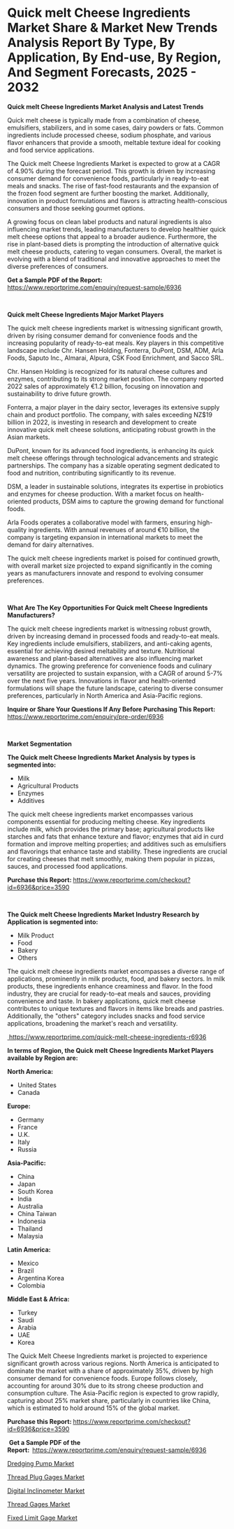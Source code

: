 <p><h1>Quick melt Cheese Ingredients Market Share & Market New Trends Analysis Report By Type, By Application, By End-use, By Region, And Segment Forecasts, 2025 - 2032</h1></p><p><strong>Quick melt Cheese Ingredients Market Analysis and Latest Trends</strong></p>
<p><p>Quick melt cheese is typically made from a combination of cheese, emulsifiers, stabilizers, and in some cases, dairy powders or fats. Common ingredients include processed cheese, sodium phosphate, and various flavor enhancers that provide a smooth, meltable texture ideal for cooking and food service applications.</p><p>The Quick melt Cheese Ingredients Market is expected to grow at a CAGR of 4.90% during the forecast period. This growth is driven by increasing consumer demand for convenience foods, particularly in ready-to-eat meals and snacks. The rise of fast-food restaurants and the expansion of the frozen food segment are further boosting the market. Additionally, innovation in product formulations and flavors is attracting health-conscious consumers and those seeking gourmet options. </p><p>A growing focus on clean label products and natural ingredients is also influencing market trends, leading manufacturers to develop healthier quick melt cheese options that appeal to a broader audience. Furthermore, the rise in plant-based diets is prompting the introduction of alternative quick melt cheese products, catering to vegan consumers. Overall, the market is evolving with a blend of traditional and innovative approaches to meet the diverse preferences of consumers.</p></p>
<p><strong>Get a Sample PDF of the Report:&nbsp;</strong> <a href="https://www.reportprime.com/enquiry/request-sample/6936?utm_campaign=3544&utm_medium=2&utm_source=Github&utm_content=ia&utm_term=19032025&utm_id=quick-melt-cheese-ingredients">https://www.reportprime.com/enquiry/request-sample/6936</a></p>
<p>&nbsp;</p>
<p><strong>Quick melt Cheese Ingredients Major Market Players</strong></p>
<p><p>The quick melt cheese ingredients market is witnessing significant growth, driven by rising consumer demand for convenience foods and the increasing popularity of ready-to-eat meals. Key players in this competitive landscape include Chr. Hansen Holding, Fonterra, DuPont, DSM, ADM, Arla Foods, Saputo Inc., Almarai, Alpura, CSK Food Enrichment, and Sacco SRL.</p><p>Chr. Hansen Holding is recognized for its natural cheese cultures and enzymes, contributing to its strong market position. The company reported 2022 sales of approximately €1.2 billion, focusing on innovation and sustainability to drive future growth.</p><p>Fonterra, a major player in the dairy sector, leverages its extensive supply chain and product portfolio. The company, with sales exceeding NZ$19 billion in 2022, is investing in research and development to create innovative quick melt cheese solutions, anticipating robust growth in the Asian markets.</p><p>DuPont, known for its advanced food ingredients, is enhancing its quick melt cheese offerings through technological advancements and strategic partnerships. The company has a sizable operating segment dedicated to food and nutrition, contributing significantly to its revenue.</p><p>DSM, a leader in sustainable solutions, integrates its expertise in probiotics and enzymes for cheese production. With a market focus on health-oriented products, DSM aims to capture the growing demand for functional foods.</p><p>Arla Foods operates a collaborative model with farmers, ensuring high-quality ingredients. With annual revenues of around €10 billion, the company is targeting expansion in international markets to meet the demand for dairy alternatives.</p><p>The quick melt cheese ingredients market is poised for continued growth, with overall market size projected to expand significantly in the coming years as manufacturers innovate and respond to evolving consumer preferences.</p></p>
<p>&nbsp;</p>
<p><strong>What Are The Key Opportunities For Quick melt Cheese Ingredients Manufacturers?</strong></p>
<p><p>The quick melt cheese ingredients market is witnessing robust growth, driven by increasing demand in processed foods and ready-to-eat meals. Key ingredients include emulsifiers, stabilizers, and anti-caking agents, essential for achieving desired meltability and texture. Nutritional awareness and plant-based alternatives are also influencing market dynamics. The growing preference for convenience foods and culinary versatility are projected to sustain expansion, with a CAGR of around 5-7% over the next five years. Innovations in flavor and health-oriented formulations will shape the future landscape, catering to diverse consumer preferences, particularly in North America and Asia-Pacific regions.</p></p>
<p><strong>Inquire or Share Your Questions If Any Before Purchasing This Report:</strong> <a href="https://www.reportprime.com/enquiry/pre-order/6936?utm_campaign=3544&utm_medium=2&utm_source=Github&utm_content=ia&utm_term=19032025&utm_id=quick-melt-cheese-ingredients">https://www.reportprime.com/enquiry/pre-order/6936</a></p>
<p>&nbsp;</p>
<p><strong>Market Segmentation</strong></p>
<p><strong>The Quick melt Cheese Ingredients Market Analysis by types is segmented into:</strong></p>
<p><ul><li>Milk</li><li>Agricultural Products</li><li>Enzymes</li><li>Additives</li></ul></p>
<p><p>The quick melt cheese ingredients market encompasses various components essential for producing melting cheese. Key ingredients include milk, which provides the primary base; agricultural products like starches and fats that enhance texture and flavor; enzymes that aid in curd formation and improve melting properties; and additives such as emulsifiers and flavorings that enhance taste and stability. These ingredients are crucial for creating cheeses that melt smoothly, making them popular in pizzas, sauces, and processed food applications.</p></p>
<p><strong>Purchase this Report:&nbsp;</strong><a href="https://www.reportprime.com/checkout?id=6936&price=3590&utm_campaign=3544&utm_medium=2&utm_source=Github&utm_content=ia&utm_term=19032025&utm_id=quick-melt-cheese-ingredients">https://www.reportprime.com/checkout?id=6936&price=3590</a></p>
<p>&nbsp;</p>
<p><strong>The Quick melt Cheese Ingredients Market Industry Research by Application is segmented into:</strong></p>
<p><ul><li>Milk Product</li><li>Food</li><li>Bakery</li><li>Others</li></ul></p>
<p><p>The quick melt cheese ingredients market encompasses a diverse range of applications, prominently in milk products, food, and bakery sectors. In milk products, these ingredients enhance creaminess and flavor. In the food industry, they are crucial for ready-to-eat meals and sauces, providing convenience and taste. In bakery applications, quick melt cheese contributes to unique textures and flavors in items like breads and pastries. Additionally, the "others" category includes snacks and food service applications, broadening the market's reach and versatility.</p></p>
<p><a href="https://www.reportprime.com/quick-melt-cheese-ingredients-r6936?utm_campaign=3544&utm_medium=2&utm_source=Github&utm_content=ia&utm_term=19032025&utm_id=quick-melt-cheese-ingredients">&nbsp;https://www.reportprime.com/quick-melt-cheese-ingredients-r6936</a></p>
<p><strong>In terms of Region, the Quick melt Cheese Ingredients Market Players available by Region are:</strong></p>
<p>
    <p> <strong> North America: </strong>
        <ul>
            <li>United States</li>
            <li>Canada</li>
        </ul>
        </p> 
    <p> <strong> Europe: </strong>
        <ul>
            <li>Germany</li>
            <li>France</li>
            <li>U.K.</li>
            <li>Italy</li>
            <li>Russia</li>
        </ul>
        </p> 
    <p> <strong> Asia-Pacific: </strong>
        <ul>
            <li>China</li>
            <li>Japan</li>
            <li>South Korea</li>
            <li>India</li>
            <li>Australia</li>
            <li>China Taiwan</li>
            <li>Indonesia</li>
            <li>Thailand</li>
            <li>Malaysia</li>
        </ul>
        </p> 
    <p> <strong> Latin America: </strong>
        <ul>
            <li>Mexico</li>
            <li>Brazil</li>
            <li>Argentina Korea</li>
            <li>Colombia</li>
        </ul>
        </p> 
    <p> <strong> Middle East & Africa: </strong>
        <ul>
            <li>Turkey</li>
            <li>Saudi</li>
            <li>Arabia</li>
            <li>UAE</li>
            <li>Korea</li>
        </ul>
    </p>
    </p>
<p><p>The Quick Melt Cheese Ingredients market is projected to experience significant growth across various regions. North America is anticipated to dominate the market with a share of approximately 35%, driven by high consumer demand for convenience foods. Europe follows closely, accounting for around 30% due to its strong cheese production and consumption culture. The Asia-Pacific region is expected to grow rapidly, capturing about 25% market share, particularly in countries like China, which is estimated to hold around 15% of the global market.</p></p>
<p><strong>Purchase this Report: </strong><a href="https://www.reportprime.com/checkout?id=6936&price=3590&utm_campaign=3544&utm_medium=2&utm_source=Github&utm_content=ia&utm_term=19032025&utm_id=quick-melt-cheese-ingredients">https://www.reportprime.com/checkout?id=6936&price=3590</a></p>
<p>&nbsp;<strong>Get a Sample PDF of the Report:&nbsp;&nbsp;</strong><a href="https://www.reportprime.com/enquiry/request-sample/6936?utm_campaign=3544&utm_medium=2&utm_source=Github&utm_content=ia&utm_term=19032025&utm_id=quick-melt-cheese-ingredients">https://www.reportprime.com/enquiry/request-sample/6936</a></p>
<p><strong></strong></p>
<p><p><a href="https://www.linkedin.com/pulse/market-study-on8-cagr-forecast-from-2025-2032-offeringsignificant-pov8f?utm_campaign=3544&utm_medium=2&utm_source=Github&utm_content=ia&utm_term=19032025&utm_id=quick-melt-cheese-ingredients">Dredging Pump Market</a></p><p><a href="https://www.linkedin.com/pulse/current-future-growth-potential-thread-plug-gages-market-5dxne?utm_campaign=3544&utm_medium=2&utm_source=Github&utm_content=ia&utm_term=19032025&utm_id=quick-melt-cheese-ingredients">Thread Plug Gages Market</a></p><p><a href="https://www.linkedin.com/pulse/digital-inclinometer-market-strategic-insights-product-mmurf?utm_campaign=3544&utm_medium=2&utm_source=Github&utm_content=ia&utm_term=19032025&utm_id=quick-melt-cheese-ingredients">Digital Inclinometer Market</a></p><p><a href="https://www.linkedin.com/pulse/current-valuation-of91-cagr-report-provides-thorough-study-thread-9wipf?utm_campaign=3544&utm_medium=2&utm_source=Github&utm_content=ia&utm_term=19032025&utm_id=quick-melt-cheese-ingredients">Thread Gages Market</a></p><p><a href="https://www.linkedin.com/pulse/projecting-fixed-limit-gage-markets-future-thorough-examination-gt4ff?utm_campaign=3544&utm_medium=2&utm_source=Github&utm_content=ia&utm_term=19032025&utm_id=quick-melt-cheese-ingredients">Fixed Limit Gage Market</a></p></p>